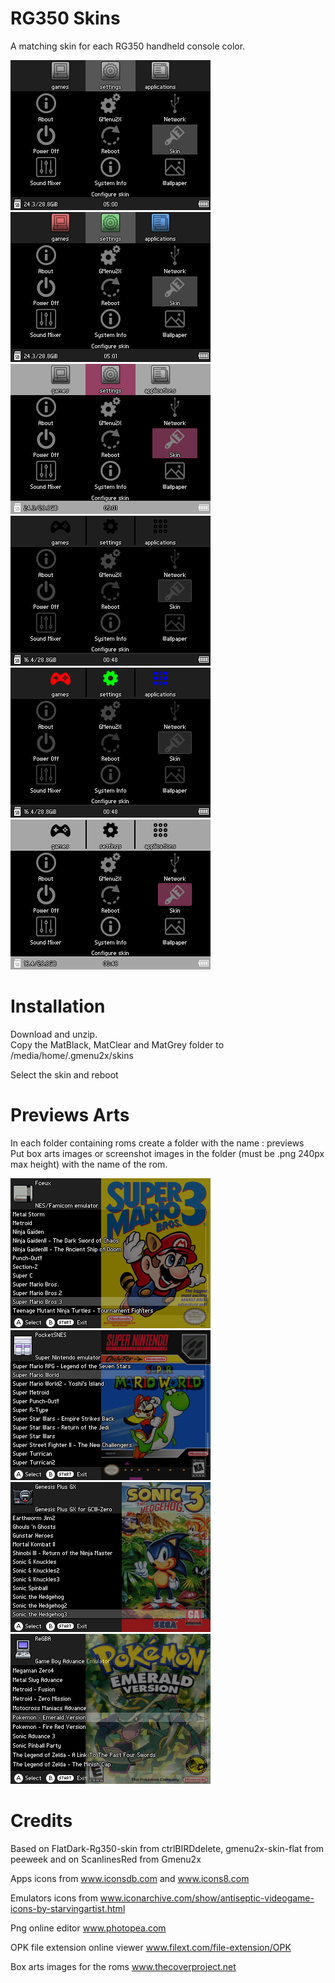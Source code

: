 # RG350 Skins
A matching skin for each RG350 handheld console color.

![](Screenshots/screenshot001.png) ![](Screenshots/screenshot002.png)
![](Screenshots/screenshot003.png) ![](Screenshots/screenshot004.png)
![](Screenshots/screenshot005.png) ![](Screenshots/screenshot006.png)

# Installation
Download and unzip.\
Copy the MatBlack, MatClear and MatGrey folder to /media/home/.gmenu2x/skins

Select the skin and reboot

# Previews Arts
In each folder containing roms create a folder with the name : previews  
Put box arts images or screenshot images in the folder (must be .png 240px max height) with the name of the rom.

![](Screenshots/screenshot007.png) ![](Screenshots/screenshot008.png)
![](Screenshots/screenshot009.png) ![](Screenshots/screenshot010.png)

# Credits 
Based on FlatDark-Rg350-skin from ctrlBIRDdelete, gmenu2x-skin-flat from peeweek and on ScanlinesRed from Gmenu2x

Apps icons from www.iconsdb.com and www.icons8.com

Emulators icons from www.iconarchive.com/show/antiseptic-videogame-icons-by-starvingartist.html

Png online editor www.photopea.com

OPK file extension online viewer www.filext.com/file-extension/OPK

Box arts images for the roms www.thecoverproject.net
